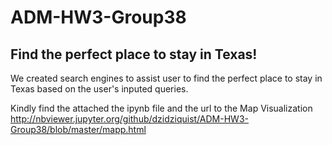 # ADM-HW3-Group38

## Find the perfect place to stay in Texas!

We created search engines to assist user to find the perfect place to stay in Texas based on the user's inputed queries.

Kindly find the attached the ipynb file and the url to the Map Visualization 
http://nbviewer.jupyter.org/github/dzidziquist/ADM-HW3-Group38/blob/master/mapp.html

